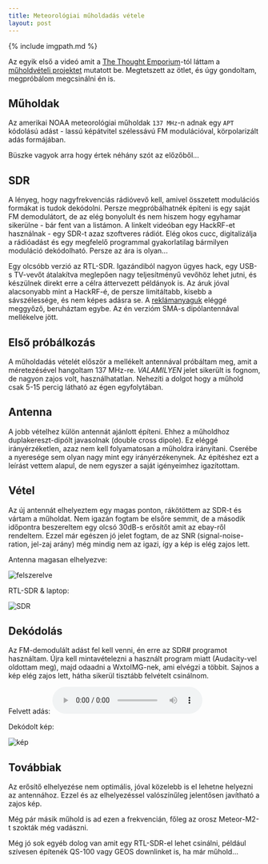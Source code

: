 ```yaml
---
title: Meteorológiai műholdadás vétele
layout: post
---
```


{% include imgpath.md %}

Az egyik első a videó amit a [The Thought Emporium](https://www.youtube.com/channel/UCV5vCi3jPJdURZwAOO_FNfQ)-tól láttam a [műholdvételi projektet](https://www.youtube.com/watch?v=cjClTnZ4Xh) mutatott be. Megtetszett az ötlet, és úgy gondoltam, megpróbálom megcsinálni én is.

## Műholdak

Az amerikai NOAA meteorológiai műholdak `137 MHz`-n adnak egy `APT` kódolású adást - lassú képátvitel szélessávú FM modulációval, körpolarizált adás formájában.

Büszke vagyok arra hogy értek néhány szót az előzőből...

## SDR

A lényeg, hogy nagyfrekvenciás rádióvevő kell, amivel összetett modulációs formákat is tudok dekódolni. Persze megpróbálhatnék építeni is egy saját FM demodulátort, de az elég bonyolult és nem hiszem hogy egyhamar sikerülne - bár fent van a listámon. A linkelt videóban egy HackRF-et használnak - egy SDR-t azaz szoftveres rádiót. Elég okos cucc, digitalizálja a rádióadást és egy megfelelő programmal gyakorlatilag bármilyen moduláció dekódolható. Persze az ára is olyan...

Egy olcsóbb verzió az RTL-SDR. Igazándiból nagyon ügyes hack, egy USB-s TV-vevőt átalakítva meglepően nagy teljesítményű vevőhöz lehet jutni, és készülnek direkt erre a célra áttervezett példányok is. Az áruk jóval alacsonyabb mint a HackRF-é, de persze limitáltabb, kisebb a sávszélessége, és nem képes adásra se. A [reklámanyaguk](https://www.rtl-sdr.com/wp-content/uploads/2018/02/RTL-SDR-Blog-V3-Datasheet.pdf) eléggé meggyőző, beruháztam egybe. Az én verzióm SMA-s dipólantennával mellékelve jött.

## Első próbálkozás

A műholdadás vételét először a mellékelt antennával próbáltam meg, amit a méretezésével hangoltam 137 MHz-re. *VALAMILYEN* jelet sikerült is fognom, de nagyon zajos volt, használhatatlan. Nehezíti a dolgot hogy a műhold csak 5-15 percig látható az égen egyfolytában.

## Antenna

A jobb vételhez külön antennát ajánlott építeni. Ehhez a műholdhoz duplakereszt-dipólt javasolnak (double cross dipole). Ez eléggé irányérzéketlen, azaz nem kell folyamatosan a műholdra irányítani. Cserébe a nyeresége sem olyan nagy mint egy irányérzékenynek. Az építéshez ezt a leírást vettem alapul, de nem egyszer a saját igényeimhez igazítottam.

## Vétel

Az új antennát elhelyeztem egy magas ponton, rákötöttem az SDR-t és vártam a műholdat. Nem igazán fogtam be elsőre semmit, de a második időpontra beszereltem egy olcsó 30dB-s erősítőt amit az ebay-ről rendeltem. Ezzel már egészen jó jelet fogtam, de az SNR (signal-noise-ration, jel-zaj arány) még mindig nem az igazi, így a kép is elég zajos lett.

Antenna magasan elhelyezve:

![felszerelve]({{imgpath}}/antenna.jpg)

RTL-SDR & laptop:

![SDR]({{imgpath}}/sdr.jpg)

## Dekódolás

Az FM-demodulált adást fel kell venni, én erre az SDR# programot használtam. Újra kell mintavételezni a használt program miatt (Audacity-vel oldottam meg), majd odaadni a WxtoIMG-nek, ami elvégzi a többit. Sajnos a kép elég zajos lett, hátha sikerül tisztább felvételt csinálnom.

Felvett adás:
<audio
    controls
    src="{{imgpath}}/record.mp3">
        Your browser does not support the
        <code>audio</code> element.
</audio>

Dekódolt kép:

![kép]({{imgpath}}/sharp.jpg)

## Továbbiak

Az erősítő elhelyezése nem optimális, jóval közelebb is el lehetne helyezni az antennához. Ezzel és az elhelyezéssel valószínűleg jelentősen javítható a zajos kép.

Még pár másik műhold is ad ezen a frekvencián, főleg az orosz Meteor-M2-t szokták még vadászni.

Még jó sok egyéb dolog van amit egy RTL-SDR-el lehet csinálni, például szívesen építenék QS-100 vagy GEOS downlinket is, ha már műhold...